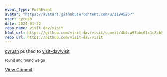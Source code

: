```yaml
---
event_type: PushEvent
avatar: "https://avatars.githubusercontent.com/u/1194526?"
user: cyrush
date: 2024-01-22
repo_name: visit-dav/visit
html_url: https://github.com/visit-dav/visit/commit/4b4ca97bbc61c1c8cb5215395797370556a6118c
repo_url: https://github.com/visit-dav/visit
---
```


<a href='https://github.com/cyrush' target='_blank'>cyrush</a> pushed to <a href='https://github.com/visit-dav/visit' target='_blank'>visit-dav/visit</a>

<small>round and round we go</small>

<a href='https://github.com/visit-dav/visit/commit/4b4ca97bbc61c1c8cb5215395797370556a6118c' target='_blank'>View Commit</a>